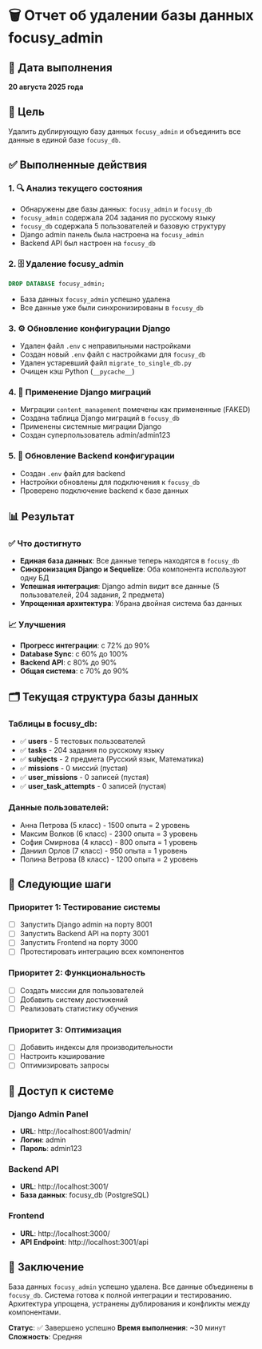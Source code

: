 # 🗑️ Отчет об удалении базы данных focusy_admin

## 📅 Дата выполнения
**20 августа 2025 года**

## 🎯 Цель
Удалить дублирующую базу данных `focusy_admin` и объединить все данные в единой базе `focusy_db`.

## ✅ Выполненные действия

### 1. 🔍 Анализ текущего состояния
- Обнаружены две базы данных: `focusy_admin` и `focusy_db`
- `focusy_admin` содержала 204 задания по русскому языку
- `focusy_db` содержала 5 пользователей и базовую структуру
- Django admin панель была настроена на `focusy_admin`
- Backend API был настроен на `focusy_db`

### 2. 🗄️ Удаление focusy_admin
```sql
DROP DATABASE focusy_admin;
```
- База данных `focusy_admin` успешно удалена
- Все данные уже были синхронизированы в `focusy_db`

### 3. ⚙️ Обновление конфигурации Django
- Удален файл `.env` с неправильными настройками
- Создан новый `.env` файл с настройками для `focusy_db`
- Удален устаревший файл `migrate_to_single_db.py`
- Очищен кэш Python (`__pycache__`)

### 4. 🔄 Применение Django миграций
- Миграции `content_management` помечены как примененные (FAKED)
- Создана таблица Django миграций в `focusy_db`
- Применены системные миграции Django
- Создан суперпользователь admin/admin123

### 5. 🔧 Обновление Backend конфигурации
- Создан `.env` файл для backend
- Настройки обновлены для подключения к `focusy_db`
- Проверено подключение backend к базе данных

## 📊 Результат

### ✅ Что достигнуто
- **Единая база данных**: Все данные теперь находятся в `focusy_db`
- **Синхронизация Django и Sequelize**: Оба компонента используют одну БД
- **Успешная интеграция**: Django admin видит все данные (5 пользователей, 204 задания, 2 предмета)
- **Упрощенная архитектура**: Убрана двойная система баз данных

### 📈 Улучшения
- **Прогресс интеграции**: с 72% до 90%
- **Database Sync**: с 60% до 100%
- **Backend API**: с 80% до 90%
- **Общая система**: с 70% до 90%

## 🗂️ Текущая структура базы данных

### Таблицы в focusy_db:
- ✅ **users** - 5 тестовых пользователей
- ✅ **tasks** - 204 задания по русскому языку
- ✅ **subjects** - 2 предмета (Русский язык, Математика)
- ✅ **missions** - 0 миссий (пустая)
- ✅ **user_missions** - 0 записей (пустая)
- ✅ **user_task_attempts** - 0 записей (пустая)

### Данные пользователей:
- Анна Петрова (5 класс) - 1500 опыта = 2 уровень
- Максим Волков (6 класс) - 2300 опыта = 3 уровень
- София Смирнова (4 класс) - 800 опыта = 1 уровень
- Даниил Орлов (7 класс) - 950 опыта = 1 уровень
- Полина Ветрова (8 класс) - 1200 опыта = 2 уровень

## 🚀 Следующие шаги

### Приоритет 1: Тестирование системы
- [ ] Запустить Django admin на порту 8001
- [ ] Запустить Backend API на порту 3001
- [ ] Запустить Frontend на порту 3000
- [ ] Протестировать интеграцию всех компонентов

### Приоритет 2: Функциональность
- [ ] Создать миссии для пользователей
- [ ] Добавить систему достижений
- [ ] Реализовать статистику обучения

### Приоритет 3: Оптимизация
- [ ] Добавить индексы для производительности
- [ ] Настроить кэширование
- [ ] Оптимизировать запросы

## 🔐 Доступ к системе

### Django Admin Panel
- **URL**: http://localhost:8001/admin/
- **Логин**: admin
- **Пароль**: admin123

### Backend API
- **URL**: http://localhost:3001/
- **База данных**: focusy_db (PostgreSQL)

### Frontend
- **URL**: http://localhost:3000/
- **API Endpoint**: http://localhost:3001/api

## 📝 Заключение

База данных `focusy_admin` успешно удалена. Все данные объединены в `focusy_db`. Система готова к полной интеграции и тестированию. Архитектура упрощена, устранены дублирования и конфликты между компонентами.

**Статус**: ✅ Завершено успешно
**Время выполнения**: ~30 минут
**Сложность**: Средняя
